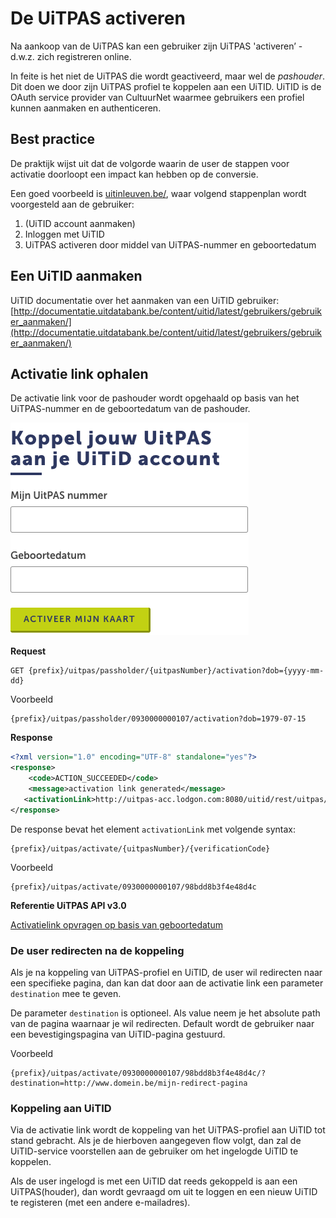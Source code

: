 ---
---

# De UiTPAS activeren

Na aankoop van de UiTPAS kan een gebruiker zijn UiTPAS 'activeren’ - d.w.z. zich registreren online. 

In feite is het niet de UiTPAS die wordt geactiveerd, maar wel de *pashouder*. Dit doen we door zijn UiTPAS profiel te koppelen aan een UiTID. UiTID is de OAuth service provider van CultuurNet waarmee gebruikers een profiel kunnen aanmaken en authenticeren.

## Best practice

De praktijk wijst uit dat de volgorde waarin de user de stappen voor activatie doorloopt een impact kan hebben op de conversie. 

Een goed voorbeeld is [uitinleuven.be/](https://uitinleuven.be/uitpas-in-leuven), waar volgend stappenplan wordt voorgesteld aan de gebruiker:
1. (UiTID account aanmaken)
2. Inloggen met UiTID
3. UiTPAS activeren door middel van UiTPAS-nummer en geboortedatum

## Een UiTID aanmaken

UiTID documentatie over het aanmaken van een UiTID gebruiker: [http://documentatie.uitdatabank.be/content/uitid/latest/gebruikers/gebruiker_aanmaken/](http://documentatie.uitdatabank.be/content/uitid/latest/gebruikers/gebruiker_aanmaken/)

## Activatie link ophalen

De activatie link voor de pashouder wordt opgehaald op basis van het UiTPAS-nummer en de geboortedatum van de pashouder.

![UiTPAS activeren](/img/uitpas_api-mijn-uitpas-activeren.png "Activeren")

**Request**

```
GET {prefix}/uitpas/passholder/{uitpasNumber}/activation?dob={yyyy-mm-dd}
```

Voorbeeld

```
{prefix}/uitpas/passholder/0930000000107/activation?dob=1979-07-15
```

**Response**

~~~ xml
<?xml version="1.0" encoding="UTF-8" standalone="yes"?>
<response>
    <code>ACTION_SUCCEEDED</code>
    <message>activation link generated</message>
   <activationLink>http://uitpas-acc.lodgon.com:8080/uitid/rest/uitpas/activate/0930000000107/98bdd8b3f4e48d4c</activationLink>
</response>
~~~

De response bevat het element ```activationLink``` met volgende syntax:

```
{prefix}/uitpas/activate/{uitpasNumber}/{verificationCode}
```

Voorbeeld

```
{prefix}/uitpas/activate/0930000000107/98bdd8b3f4e48d4c
```

**Referentie UiTPAS API v3.0**

[Activatielink opvragen op basis van geboortedatum](http://documentatie.uitdatabank.be/content/uitpas_api/latest/pashouders/activatie-link-opvragen-op-basis-van-geboortedatum/)

### De user redirecten na de koppeling

Als je na koppeling van UiTPAS-profiel en UiTID, de user wil redirecten naar een specifieke pagina, dan kan dat door aan de activatie link een parameter ```destination``` mee te geven. 

De parameter ```destination```  is optioneel. Als value neem je het absolute path van de pagina waarnaar je wil redirecten. Default wordt de gebruiker naar een bevestigingspagina van UiTID-pagina gestuurd.

Voorbeeld

```
{prefix}/uitpas/activate/0930000000107/98bdd8b3f4e48d4c/?destination=http://www.domein.be/mijn-redirect-pagina
```

### Koppeling aan UiTID

Via de activatie link wordt de koppeling van het UiTPAS-profiel aan UiTID tot stand gebracht. Als je de hierboven aangegeven flow volgt, dan zal de UiTID-service  voorstellen aan de gebruiker om het ingelogde UiTID te koppelen.

Als de user ingelogd is met een UiTID dat reeds gekoppeld is aan een UiTPAS(houder), dan wordt gevraagd om uit te loggen en een nieuw UiTID te registeren (met een andere e-mailadres).